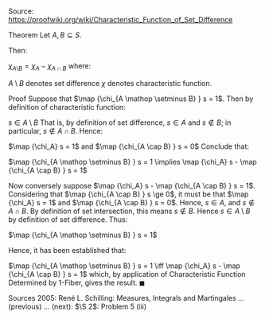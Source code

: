 # 

Source: https://proofwiki.org/wiki/Characteristic_Function_of_Set_Difference

Theorem
Let $A, B \subseteq S$.

Then:

$\chi_{A \mathop \setminus B} = \chi_A - \chi_{A \cap B}$
where:

$A \setminus B$ denotes set difference
$\chi$ denotes characteristic function.


Proof
Suppose that $\map {\chi_{A \mathop \setminus B} } s = 1$.
Then by definition of characteristic function:

$s \in A \setminus B$
That is, by definition of set difference, $s \in A$ and $s \notin B$; in particular, $s \notin A \cap B$.
Hence:

$\map {\chi_A} s = 1$ and $\map {\chi_{A \cap B} } s = 0$
Conclude that:

$\map {\chi_{A \mathop \setminus B} } s = 1 \implies \map {\chi_A} s - \map {\chi_{A \cap B} } s = 1$

Now conversely suppose $\map {\chi_A} s - \map {\chi_{A \cap B} } s = 1$.
Considering that $\map {\chi_{A \cap B} } s \ge 0$, it must be that $\map {\chi_A} s = 1$ and $\map {\chi_{A \cap B} } s = 0$.
Hence, $s \in A$, and $s \notin A \cap B$.
By definition of set intersection, this means $s \notin B$.
Hence $s \in A \setminus B$ by definition of set difference.
Thus:

$\map {\chi_{A \mathop \setminus B} } s = 1$

Hence, it has been established that:

$\map {\chi_{A \mathop \setminus B} } s = 1 \iff \map {\chi_A} s - \map {\chi_{A \cap B} } s = 1$
which, by application of Characteristic Function Determined by 1-Fiber, gives the result.
$\blacksquare$


Sources
2005: René L. Schilling: Measures, Integrals and Martingales ... (previous) ... (next): $\S 2$: Problem $5 \ \text{(iii)}$




